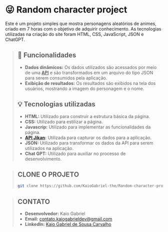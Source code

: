 # 😜 Random character project
Este é um projeto simples que mostra personagens aleatórios de animes, criado em 7 horas com o objetivo de adquirir conhecimento. As tecnologias utilizadas na criação do site foram HTML, CSS, JavaScript, JSON e ChatGPT.
> ## 🤖 Funcionalidades
> * **Dados dinâmicos:** Os dados utilizados são acessados por meio de uma [API](https://jikan.moe/) e são transformados em um arquivo do tipo JSON para serem consumidos pela aplicação.
> * **Exibição de resultados:** Os resultados são exibidos na tela dos usuários, mostrando a imagem do personagem e o nome.
> ## 💡 Tecnologias utilizadas
> * **HTML:** Utilizado para construir a estrutura básica da página.
> * **CSS:** Utilizado para estilizar a página.
> * **Javascrip:** Utilizado para implementar as funcionalidades da página.
> * **[API Jikan](https://jikan.moe/):** Utilizada para capturar os dados para a aplicação.
> * **JSON:** Utilizado para transformar os dados da API para serem utilizados na aplicação.
> * **Chat GPT:** Utilizado para auxiliar no processo de desenvolvimento.

> ## CLONE O PROJETO
> ``` bash
> git clone https://github.com/KaioGabriel-the/Random-character-project.git

>## CONTATO
> * **Desenvolvedor:** Kaio Gabriel
> * **Email:** [contato.kaiogabrieldev@gmail.com](contato.kaiogabrieldev@gmail.com)
> * **Linkedln:** [Kaio Gabriel de Sousa Carvalho](https://www.linkedin.com/in/kaio-gabriel-de-sousa-carvalho-baa05b313/)

